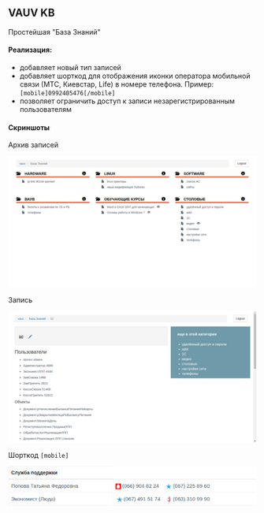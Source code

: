 ## VAUV KB

Простейшая "База Знаний"

#### Реализация:
- добавляет новый тип записей
- добавляет шорткод для отображения иконки оператора мобильной связи (МТС, Киевстар, Life) в номере телефона. Пример: `[mobile]0992405476[/mobile]`
- позволяет ограничить доступ к записи незарегистрированным пользователям

#### Скриншоты
Архив записей

![vauv_kb_main](vauv_kb_main.png)

Запись

![vauv_kb_article](vauv_kb_article.png)

Шорткод `[mobile]`

![vauv_kb_mobile](vauv_kb_mobile.png)
